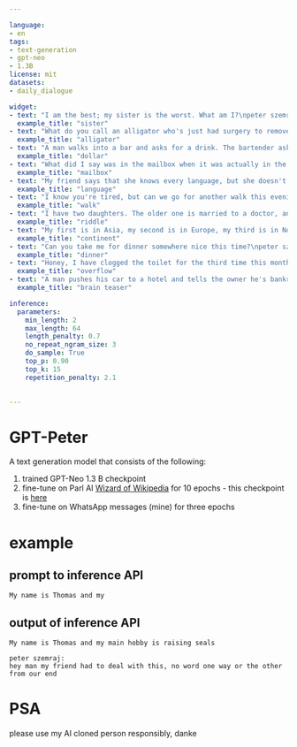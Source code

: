 ```yaml
---

language:
- en
tags:
- text-generation
- gpt-neo
- 1.3B
license: mit
datasets:
- daily_dialogue

widget:
- text: "I am the best; my sister is the worst. What am I?\npeter szemraj:\n\n" 
  example_title: "sister"
- text: "What do you call an alligator who's just had surgery to remove his left arm?\npeter szemraj:\n\n" 
  example_title: "alligator"
- text: "A man walks into a bar and asks for a drink. The bartender asks for $10, and he pays him $1. What did he pay him with?\npeter szemraj:\n\n" 
  example_title: "dollar"
- text: "What did I say was in the mailbox when it was actually in the cabinet?\npeter szemraj:\n\n" 
  example_title: "mailbox"
- text: "My friend says that she knows every language, but she doesn't speak any of them.. what's wrong with her?\npeter szemraj:\n\n." 
  example_title: "language"
- text: "I know you're tired, but can we go for another walk this evening?\npeter szemraj:\n\n" 
  example_title: "walk"
- text: "I have two daughters. The older one is married to a doctor, and the younger one is married to a lawyer. What is the name of my son-in-law?\npeter szemraj:\n\n"
  example_title: "riddle"
- text: "My first is in Asia, my second is in Europe, my third is in North America, and my fourth is in South America. What am I?\npeter szemraj:\n\n"
  example_title: "continent"
- text: "Can you take me for dinner somewhere nice this time?\npeter szemraj:\n\n"
  example_title: "dinner"
- text: "Honey, I have clogged the toilet for the third time this month.. sorry..\npeter szemraj:\n\n"
  example_title: "overflow"
- text: "A man pushes his car to a hotel and tells the owner he's bankrupt. Why?\npeter szemraj:\n\n"
  example_title: "brain teaser"

inference:
  parameters:
    min_length: 2
    max_length: 64
    length_penalty: 0.7
    no_repeat_ngram_size: 3
    do_sample: True
    top_p: 0.90
    top_k: 15
    repetition_penalty: 2.1
    

---
```


# GPT-Peter

A text generation model that consists of the following:

1. trained GPT-Neo 1.3 B checkpoint
2. fine-tune on Parl AI [Wizard of Wikipedia](https://parl.ai/projects/wizard_of_wikipedia/) for 10 epochs  - this checkpoint is [here](https://huggingface.co/pszemraj/gpt-neo-1pt3B-Conv_DS-WoW_Ep-10_Bs-16)
3. fine-tune on WhatsApp messages (mine) for three epochs

# example

## prompt to inference API

`My name is Thomas and my`

## output of inference API

```
My name is Thomas and my main hobby is raising seals

peter szemraj:
hey man my friend had to deal with this, no word one way or the other from our end
```

# PSA

please use my AI cloned person responsibly, danke


